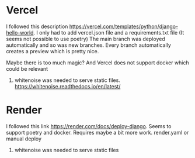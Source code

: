 
# Vercel

I followed this description https://vercel.com/templates/python/django-hello-world. 
I only had to add vercel.json file and a requirements.txt file (It seems not possible to use poetry)
The main branch was deployed automatically and so was new branches. 
Every branch automatically creates a preview which is pretty nice.

Maybe there is too much magic? And Vercel does not support docker which could be relevant

1. whitenoise was needed to serve static files. https://whitenoise.readthedocs.io/en/latest/

# Render
I followed this link https://render.com/docs/deploy-django. Seems to support poetry and docker. 
Requires maybe a bit more work. render.yaml or manual deploy

1. whitenoise was needed to serve static files